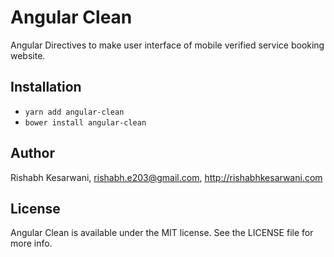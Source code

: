 # Angular Clean #
Angular Directives to make user interface of mobile verified service booking website.

## Installation ##
* `yarn add angular-clean`
* `bower install angular-clean`

## Author ##
Rishabh Kesarwani, rishabh.e203@gmail.com, http://rishabhkesarwani.com

## License ##
Angular Clean is available under the MIT license. See the LICENSE file for more info.
